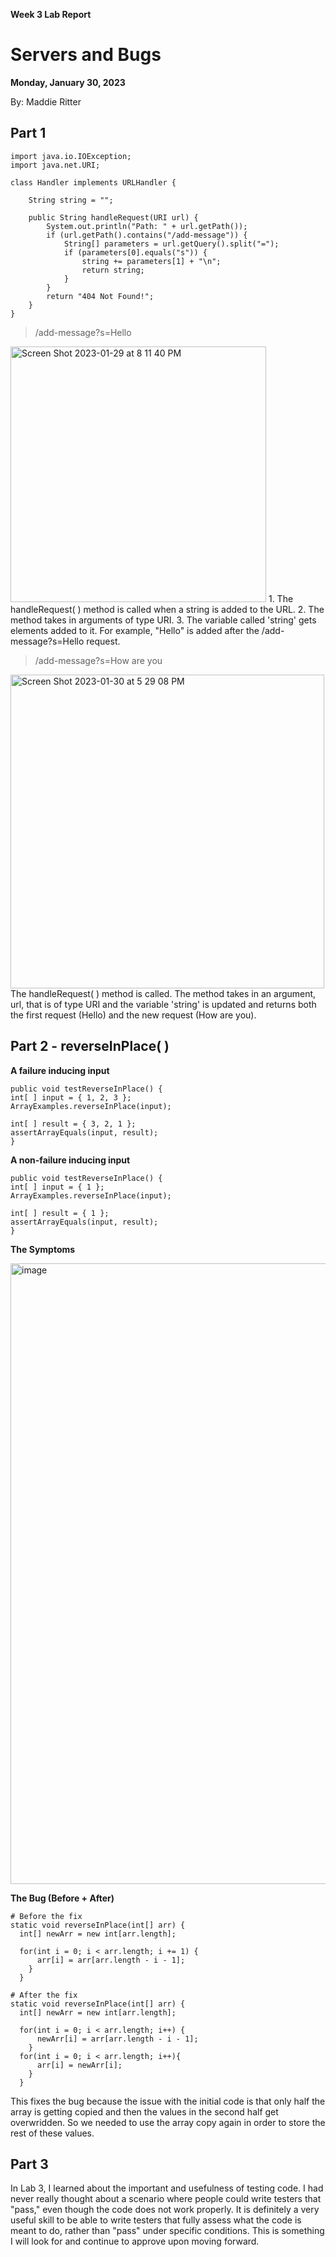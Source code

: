**Week 3 Lab Report**
# Servers and Bugs
**Monday, January 30, 2023**

By: Maddie Ritter

## **Part 1**
```
import java.io.IOException;
import java.net.URI;

class Handler implements URLHandler {

    String string = "";
    
    public String handleRequest(URI url) {
        System.out.println("Path: " + url.getPath());
        if (url.getPath().contains("/add-message")) {
            String[] parameters = url.getQuery().split("=");
            if (parameters[0].equals("s")) {
                string += parameters[1] + "\n";
                return string;
            }
        }
        return "404 Not Found!";
    }
}
```
> /add-message?s=Hello
    
<img width="409" alt="Screen Shot 2023-01-29 at 8 11 40 PM" src="https://user-images.githubusercontent.com/122555675/215636399-ea7adb96-a1ee-4f42-b6e8-abae6101e57f.png">
1. The handleRequest( ) method is called when a string is added to the URL. 
2. The method takes in arguments of type URI.
3. The variable called 'string' gets elements added to it. For example, "Hello" is added after the /add-message?s=Hello request.    
  
> /add-message?s=How are you
       
<img width="502" alt="Screen Shot 2023-01-30 at 5 29 08 PM" src="https://user-images.githubusercontent.com/122555675/215637108-490cd9ec-94a2-42d1-a4eb-a1022d07529c.png">
The handleRequest( ) method is called. The method takes in an argument, url, that is of type URI and the variable 'string' is updated and returns both the first request (Hello) and the new request (How are you).



## Part 2 - reverseInPlace( )

**A failure inducing input**
```
public void testReverseInPlace() {
int[ ] input = { 1, 2, 3 };
ArrayExamples.reverseInPlace(input);

int[ ] result = { 3, 2, 1 };
assertArrayEquals(input, result);
}
```

**A non-failure inducing input**
```
public void testReverseInPlace() {
int[ ] input = { 1 };
ArrayExamples.reverseInPlace(input);

int[ ] result = { 1 };
assertArrayEquals(input, result);
}
```

**The Symptoms**

<img width="993" alt="image" src="https://user-images.githubusercontent.com/122555675/215297804-16e9d0d4-cf30-43fe-bac2-c34967e6b6cc.png">

**The Bug (Before + After)**
```
# Before the fix
static void reverseInPlace(int[] arr) {
  int[] newArr = new int[arr.length];
  
  for(int i = 0; i < arr.length; i += 1) {
      arr[i] = arr[arr.length - i - 1];
    }
  }
```

```
# After the fix
static void reverseInPlace(int[] arr) {
  int[] newArr = new int[arr.length];
  
  for(int i = 0; i < arr.length; i++) {
      newArr[i] = arr[arr.length - i - 1];
    }
  for(int i = 0; i < arr.length; i++){
      arr[i] = newArr[i];
    }
  }
```
This fixes the bug because the issue with the initial code is that only half the array is getting copied and then the values in the second half get overwridden. So we needed to use the array copy again in order to store the rest of these values. 

## **Part 3**

In Lab 3, I learned about the important and usefulness of testing code. I had never really thought about a scenario where people could write testers that "pass," even though the code does not work properly. It is definitely a very useful skill to be able to write testers that fully assess what the code is meant to do, rather than "pass" under specific conditions. This is something I will look for and continue to approve upon moving forward. 


